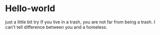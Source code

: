 # Hello-world
just a little bit try
If you live in a trash, you are not far from being a trash. 
I can't tell difference between you and a homeless.

